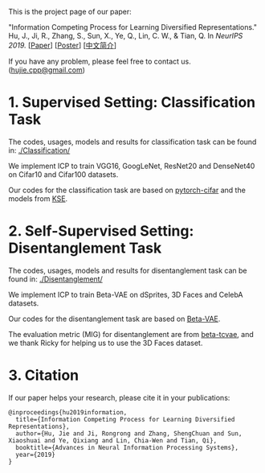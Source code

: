 This is the project page of our paper:

"Information Competing Process for Learning Diversified Representations." Hu, J., Ji, R., Zhang, S., Sun, X., Ye, Q., Lin, C. W., & Tian, Q. In *NeurIPS 2019.* \[[Paper](https://arxiv.org/abs/1906.01288)\] \[[Poster](https://github.com/hujiecpp/InformationCompetingProcess/tree/master/Paper/poster.pdf)\] \[[中文简介](https://github.com/hujiecpp/InformationCompetingProcess/tree/master/Paper/信息竞争式的多样化特征学习.pdf)\]

If you have any problem, please feel free to contact us. (hujie.cpp@gmail.com)

# 1. Supervised Setting: Classification Task
The codes, usages, models and results for classification task can be found in: [./Classification/](https://github.com/hujiecpp/InformationCompetingProcess/tree/master/Classification)

We implement ICP to train VGG16, GoogLeNet, ResNet20 and DenseNet40 on Cifar10 and Cifar100 datasets.

Our codes for the classification task are based on [pytorch-cifar](https://github.com/kuangliu/pytorch-cifar) and the models from [KSE](https://github.com/yuchaoli/KSE/tree/master/model).

# 2. Self-Supervised Setting: Disentanglement Task
The codes, usages, models and results for disentanglement task can be found in: [./Disentanglement/](https://github.com/hujiecpp/InformationCompetingProcess/tree/master/Disentanglement)

We implement ICP to train Beta-VAE on dSprites, 3D Faces and CelebA datasets.

Our codes for the disentanglement task are based on [Beta-VAE](https://github.com/1Konny/Beta-VAE).

The evaluation metric (MIG) for disentanglement are from [beta-tcvae](https://github.com/rtqichen/beta-tcvae), and we thank Ricky for helping us to use the 3D Faces dataset.

# 3. Citation
If our paper helps your research, please cite it in your publications:
```
@inproceedings{hu2019information,
  title={Information Competing Process for Learning Diversified Representations},
  author={Hu, Jie and Ji, Rongrong and Zhang, ShengChuan and Sun, Xiaoshuai and Ye, Qixiang and Lin, Chia-Wen and Tian, Qi},
  booktitle={Advances in Neural Information Processing Systems},
  year={2019}
}
```